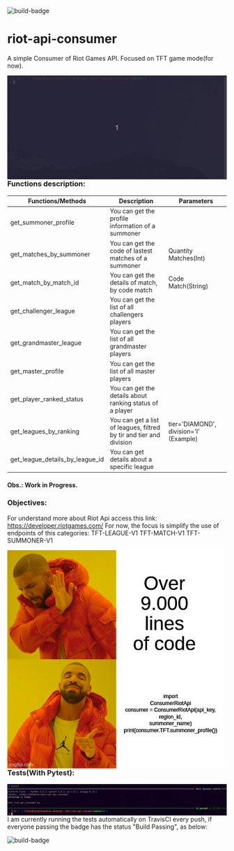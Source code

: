 ![build-badge](https://api.travis-ci.com/guilhermemaas/riot-api-consumer.svg?branch=master&status=passed)

# riot-api-consumer
A simple Consumer of Riot Games API. Focused on TFT game mode(for now).

<img src="images/example.gif"
     alt="Exemple"
     style="float: left; margin-right: 10px;" />
<br/>



### Functions description:


| Functions/Methods                  | Description                                                           | Parameters
|------------------------------------|-----------------------------------------------------------------------|------------------------
| get_summoner_profile               | You can get the profile information of a summoner                     |
| get_matches_by_summoner            | You can get the code of lastest matches of a summoner                 | Quantity Matches(Int)
| get_match_by_match_id              | You can get the details of match, by code match                       | Code Match(String)
| get_challenger_league              | You can get the list of all challengers players                       |
| get_grandmaster_league             | You can get the list of all grandmaster players                       |
| get_master_profile                 | You can get the list of all master players                            |
| get_player_ranked_status           | You can get the details about ranking status of a player              |
| get_leagues_by_ranking             | You can get a list of leagues, filtred by tir and tier and division   |tier='DIAMOND', division='I' (Example)
| get_league_details_by_league_id    | You can get details about a specific league                           |

#### Obs.: Work in Progress.



### Objectives: 


For understand more about Riot Api access this link:
https://developer.riotgames.com/
For now, the focus is simplify the use of endpoints of this categories:
TFT-LEAGUE-V1
TFT-MATCH-V1
TFT-SUMMONER-V1

<img src="images/over9000.jpeg"
     alt="Exemple"
     style="float: left; margin-right: 10px;" />
<br/>



### Tests(With Pytest):


<img src="images/pytest.png"
     alt="Exemple"
     style="float: left; margin-right: 10px;" />
<br/>


I am currently running the tests automatically on TravisCI every push, if everyone passing the badge has the status "Build Passing", as below:


![build-badge](https://api.travis-ci.com/guilhermemaas/riot-api-consumer.svg?branch=master&status=passed)
